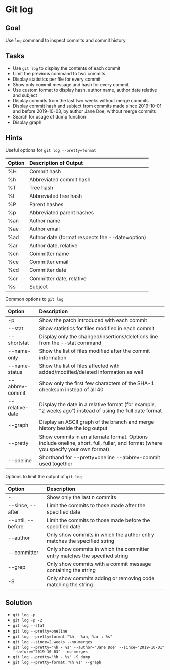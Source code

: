 Git log
=======

Goal
----

Use `log` command to inspect commits and commit history.

Tasks
-----

* Use `git log` to display the contents of each commit
* Limit the previous command to two commits
* Display statistics per file for every commit
* Show only commit message and hash for every commit
* Use custom format to display hash, author name, author date relative and subject
* Display commits from the last two weeks without merge commits
* Display commit hash and subject from commits made since 2019-10-01 and before 2019-10-03, by author Jane Doe, without merge commits
* Search for usage of dump function
* Display graph 


Hints
-----

Useful options for `git log --pretty=format`

| Option | Description of Output |
|:--------|:-----------------------|
| %H     | Commit hash           |
| %h     | Abbreviated commit hash |
| %T     | Tree hash |
| %t     | Abbreviated tree hash |
| %P     |  Parent hashes |
| %p     |  Abbreviated parent hashes |
| %an    | Author name |
| %ae    |  Author email |
| %ad    | Author date (format respects the --date=option) |
| %ar    | Author date, relative |
| %cn    | Committer name |
| %ce    | Committer email |
| %cd    | Committer date |
| %cr    | Committer date, relative |
| %s    | Subject |


Common options to `git log`

| Option | Description           |
|:--------|:-----------------------|
| -p     | Show the patch introduced with each commit           |
| --stat     | Show statistics for files modified in each commit |
| --shortstat     | Display only the changed/insertions/deletions line from the --stat command |
| --name-only     | Show the list of files modified after the commit information |
| --name-status     |  Show the list of files affected with added/modified/deleted information as well |
| --abbrev-commit     |  Show only the first few characters of the SHA-1 checksum instead of all 40 |
| --relative-date    | Display the date in a relative format (for example, “2 weeks ago”) instead of using the full date format |
| --graph    |  Display an ASCII graph of the branch and merge history beside the log output |
| --pretty    | Show commits in an alternate format. Options include oneline, short, full, fuller, and format (where you specify your own format) |
| --oneline    | Shorthand for --pretty=oneline --abbrev-commit used together |

Options to limit the output of `git log`

| Option | Description           |
|:--------|:-----------------------|
| -<n>     | Show only the last n commits           |
| --since, --after     | Limit the commits to those made after the specified date |
| --until, --before     | Limit the commits to those made before the specified date |
| --author     | Only show commits in which the author entry matches the specified string |
| --committer     |  Only show commits in which the committer entry matches the specified string |
| --grep     |  Only show commits with a commit message containing the string |
| -S    | Only show commits adding or removing code matching the string |

Solution
--------

* `git log -p`
* `git log -p -2`
* `git log --stat`
* `git log --pretty=oneline`
* `git log --pretty=format:"%h - %an, %ar : %s"`
* `git log --since=2.weeks --no-merges`
* `git log --pretty="%h - %s" --author='Jane Doe' --since="2019-10-01" --before="2019-10-03" --no-merges`
* `git log --pretty="%h - %s" -S dump`
* `git log --pretty=format:'%h %s' --graph`
